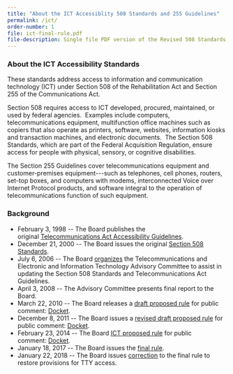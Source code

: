 ```yaml
---
title: "About the ICT Accessiblity 508 Standards and 255 Guidelines"
permalink: /ict/
order-number: 1
file: ict-final-rule.pdf
file-description: Single file PDF version of the Revised 508 Standards and 255 Guidelines
---
```


### About the ICT Accessibility Standards 

These standards address access to information and communication technology (ICT) under Section 508 of the Rehabilitation Act and Section 255 of the Communications Act. 

Section 508 requires access to ICT developed, procured, maintained, or used by federal agencies.  Examples include computers, telecommunications equipment, multifunction office machines such as copiers that also operate as printers, software, websites, information kiosks and transaction machines, and electronic documents.  The Section 508 Standards, which are part of the Federal Acquisition Regulation, ensure access for people with physical, sensory, or cognitive disabilities.

The Section 255 Guidelines cover telecommunications equipment and customer-premises equipment---such as telephones, cell phones, routers, set-top boxes, and computers with modems, interconnected Voice over Internet Protocol products, and software integral to the operation of telecommunications function of such equipment.

### Background

* February 3, 1998 -- The Board publishes the original [Telecommunications Act Accessibility Guidelines](https://www.federalregister.gov/documents/1998/02/03/98-2414/telecommunications-act-accessibility-guidelines).
* December 21, 2000 -- The Board issues the original [Section 508 Standards](https://www.federalregister.gov/documents/2000/12/21/00-32017/electronic-and-information-technology-accessibility-standards).
* July 6, 2006 -- The Board [organizes](https://www.federalregister.gov/documents/2006/07/06/E6-10562/telecommunications-act-accessibility-guidelines-electronic-and-information-technology-accessibility) the Telecommunications and Electronic and Information Technology Advisory Committee to assist in updating the Section 508 Standards and Telecommunications Act Guidelines.
* April 3, 2008 -- The Advisory Committee presents final report to the Board.
* March 22, 2010 -- The Board releases a [draft proposed rule](https://www.regulations.gov/document/ATBCB-2010-0001-0002) for public comment: [Docket](https://www.regulations.gov/docket/ATBCB-2010-0001).
* December 8, 2011 -- The Board issues a [revised draft proposed rule](https://www.regulations.gov/document/ATBCB-2011-0007-0001) for public comment: [Docket](https://www.regulations.gov/docket/ATBCB-2011-0007).
* February 23, 2014 -- The Board [ICT proposed rule](https://www.regulations.gov/document/ATBCB-2015-0002-0001) for public comment: [Docket](https://www.regulations.gov/docket/ATBCB-2015-0002).
* January 18, 2017 -- The Board issues the [final rule](https://www.regulations.gov/document/ATBCB-2015-0002-0144).
* January 22, 2018 -- The Board issues [correction](https://www.regulations.gov/document/ATBCB-2015-0002-0146) to the final rule to restore provisions for TTY access. 
